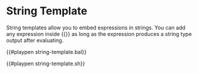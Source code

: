 # String Template

String templates allow you to embed expressions in strings. You can add any expression inside {{}} as long as the expression
produces a string type output after evaluating.

{{#playpen string-template.bal}}

{{#playpen string-template.sh}}